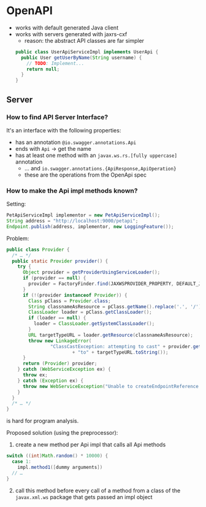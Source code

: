 OpenAPI
=======
- works with default generated Java client
- works with servers generated with jaxrs-cxf
  - reason: the abstract API classes are far simpler
  ```java
  public class UserApiServiceImpl implements UserApi {
    public User getUserByName(String username) {
      // TODO: Implement...
      return null;
    }
  }
  ```

Server
------

### How to find API Server Interface?
It's an interface with the following properties:
- has an annotation `@io.swagger.annotations.Api`
- ends with `Api` → get the name
- has at least one method with an `javax.ws.rs.[fully uppercase]` annotation
  - … and `io.swagger.annotations.{ApiResponse,ApiOperation}`
  - these are the operations from the OpenApi spec

### How to make the Api impl methods known?
Setting:
```java
PetApiServiceImpl implementor = new PetApiServiceImpl();
String address = "http://localhost:9000/petapi";
Endpoint.publish(address, implementor, new LoggingFeature());
```
Problem:
```java
public class Provider {
  /* … */
  public static Provider provider() {
    try {
      Object provider = getProviderUsingServiceLoader();
      if (provider == null) {
        provider = FactoryFinder.find(JAXWSPROVIDER_PROPERTY, DEFAULT_JAXWSPROVIDER);
      }
      if (!(provider instanceof Provider)) {
        Class pClass = Provider.class;
        String classnameAsResource = pClass.getName().replace('.', '/') + ".class";
        ClassLoader loader = pClass.getClassLoader();
        if (loader == null) {
          loader = ClassLoader.getSystemClassLoader();
        }
        URL targetTypeURL = loader.getResource(classnameAsResource);
        throw new LinkageError(
                "ClassCastException: attempting to cast" + provider.getClass().getClassLoader().getResource(classnameAsResource)
                        + "to" + targetTypeURL.toString());
      }
      return (Provider) provider;
    } catch (WebServiceException ex) {
      throw ex;
    } catch (Exception ex) {
      throw new WebServiceException("Unable to createEndpointReference Provider", ex);
    }
  }
  /* … */
}
```
is hard for program analysis.

Proposed solution (using the preprocessor):
1. create a new method per Api impl that calls all Api methods
  ```java
  switch ((int)Math.random() * 10000) {
    case 1:
      impl.method1([dummy arguments])
    // …
  }
  ```
2. call this method before every call of a method from a class of the
  `javax.xml.ws` package that gets passed an impl object